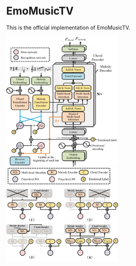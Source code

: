 # EmoMusicTV
This is the official implementation of EmoMusicTV. 

<img src="img/model.jpg" width="300" height="350" alt="model"/>
<img src="img/instantiation.jpg" width="300" height="250" alt="model"/>
<br/>
